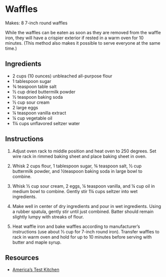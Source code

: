 # Waffles

Makes: 8 7-inch round waffles

While the waffles can be eaten as soon as they are removed from the waffle iron, they will have a crispier exterior if rested in a warm oven for 10 minutes. (This method also makes it possible to serve everyone at the same time.)

## Ingredients

* 2	cups (10 ounces) unbleached all-purpose flour
* 1	tablespoon sugar
* ¾	teaspoon table salt
* ½	cup dried buttermilk powder
* ½	teaspoon baking soda
* ½	cup sour cream
* 2	large eggs
* ¼	teaspoon vanilla extract
* ¼	cup vegetable oil
* 1¼ cups unflavored seltzer water

## Instructions

1. Adjust oven rack to middle position and heat oven to 250 degrees. Set wire rack in rimmed baking sheet and place baking sheet in oven.

2. Whisk 2 cups flour, 1 tablespoon sugar, ¾	teaspoon salt, ½	cup buttermilk powder, and ½teaspoon baking soda in large bowl to combine.

3. Whisk ½ cup sour cream, 2 eggs, ¼ teaspoon vanilla, and ¼ cup oil in medium bowl to combine. Gently stir 1¼ cups seltzer into wet ingredients.

4. Make well in center of dry ingredients and pour in wet ingredients. Using a rubber spatula, gently stir until just combined. Batter should remain slightly lumpy with streaks of flour.

5. Heat waffle iron and bake waffles according to manufacturer’s instructions (use about ⅓ cup for 7-inch round iron). Transfer waffles to rack in warm oven and hold for up to 10 minutes before serving with butter and maple syrup.

## Resources

* [America’s Test Kitchen](https://www.americastestkitchen.com/recipes/5956-best-buttermilk-waffles)
